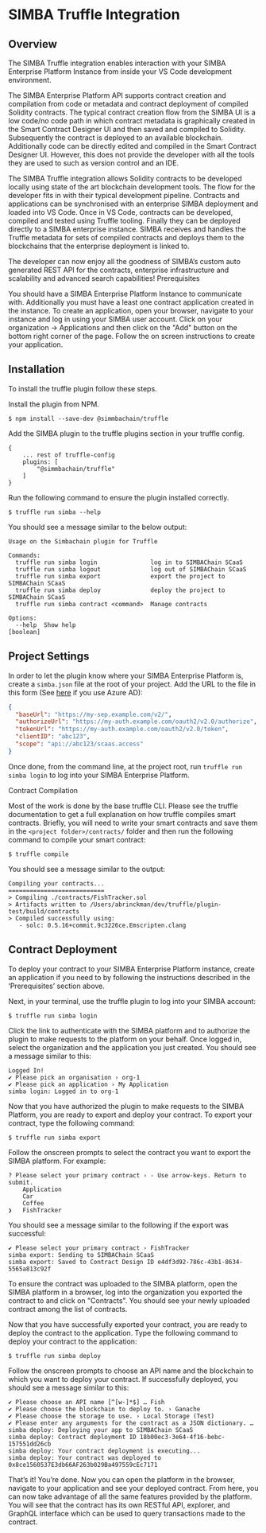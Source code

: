 # SIMBA Truffle Integration


## Overview

The SIMBA Truffle integration enables interaction with your SIMBA Enterprise Platform Instance from inside your VS Code development environment.

The SIMBA Enterprise Platform API supports contract creation and compilation from code or metadata and contract deployment of compiled Solidity contracts. The typical contract creation flow from the SIMBA UI is a low code/no code path in which  contract metadata is graphically created in the Smart Contract Designer UI and then saved and compiled to Solidity. Subsequently the contract is deployed to an available blockchain. Additionally code can be directly edited and compiled in the Smart Contract Designer UI. However, this does not provide the developer with all the tools they are used to such as version control and an IDE.

The SIMBA Truffle integration allows Solidity contracts to be developed locally using state of the art blockchain development tools. The flow for the developer fits in with their typical development pipeline. Contracts and applications can be synchronised with an enterprise SIMBA deployment and loaded into VS Code. Once in VS Code, contracts can be developed, compiled and tested using Truffle tooling. Finally they can be deployed directly to a SIMBA enterprise instance. SIMBA receives and handles the Truffle metadata for sets of compiled contracts and deploys them to the blockchains that the enterprise deployment is linked to. 

The developer can now enjoy all the goodness of SIMBA’s custom auto generated REST API for the contracts, enterprise infrastructure and scalability and advanced search capabilities!
Prerequisites

You should have a SIMBA Enterprise Platform Instance to communicate with. Additionally you must have a least one contract application created in the instance. To create an application, open your browser, navigate to your instance and log in using your SIMBA user account. Click on your organization -> Applications and then click on the "Add" button on the bottom right corner of the page. Follow the on screen instructions to create your application.
## Installation

To install the truffle plugin follow these steps.

Install the plugin from NPM.

`$ npm install --save-dev @simmbachain/truffle`

Add the SIMBA plugin to the truffle plugins section in your truffle config.

```
{ 
    ... rest of truffle-config
    plugins: [
        "@simmbachain/truffle"
    ]
}
```

Run the following command to ensure the plugin installed correctly.

`$ truffle run simba --help`

You should see a message similar to the below output:

```
Usage on the Simbachain plugin for Truffle

Commands:
  truffle run simba login               log in to SIMBAChain SCaaS
  truffle run simba logout              log out of SIMBAChain SCaaS
  truffle run simba export              export the project to SIMBAChain SCaaS
  truffle run simba deploy              deploy the project to SIMBAChain SCaaS
  truffle run simba contract <command>  Manage contracts

Options:
  --help  Show help                                                    [boolean]
```

## Project Settings

In order to let the plugin know where your SIMBA Enterprise Platform is, create a `simba.json` file at the root of your project. Add the URL to the file in this form (See [here](https://github.com/SIMBAChain/truffle/blob/main/docs/AzureAD.md) if you use Azure AD):

```json
{
  "baseUrl": "https://my-sep.example.com/v2/",
  "authorizeUrl": "https://my-auth.example.com/oauth2/v2.0/authorize",
  "tokenUrl": "https://my-auth.example.com/oauth2/v2.0/token",
  "clientID": "abc123",
  "scope": "api://abc123/scaas.access"
}
```

Once done, from the command line, at the project root, run `truffle run simba login` to log into your SIMBA Enterprise Platform.

Contract Compilation

Most of the work is done by the base truffle CLI. Please see the truffle documentation to get a full explanation on how truffle compiles smart contracts. Briefly, you will need to write your smart contracts and save them in the `<project folder>/contracts/` folder and then run the following command to compile your smart contract:

`$ truffle compile`

You should see a message similar to the output:

```
Compiling your contracts...
===========================
> Compiling ./contracts/FishTracker.sol
> Artifacts written to /Users/abrinckman/dev/truffle/plugin-test/build/contracts
> Compiled successfully using:
   - solc: 0.5.16+commit.9c3226ce.Emscripten.clang
```


## Contract Deployment

To deploy your contract to your SIMBA Enterprise Platform instance, create an application if you need to by following the instructions described in the ‘Prerequisites’ section above.

Next, in your terminal, use the truffle plugin to log into your SIMBA account:

`$ truffle run simba login`

Click the link to authenticate with the SIMBA platform and to authorize the plugin to make requests to the platform on your behalf. Once logged in, select the organization and the application you just created. You should see a message similar to this:

```
Logged In!
✔ Please pick an organisation › org-1
✔ Please pick an application › My Application
simba login: Logged in to org-1
```

Now that you have authorized the plugin to make requests to the SIMBA Platform,  you are ready to export and deploy your contract. To export your contract, type the following command:

`$ truffle run simba export`

Follow the onscreen prompts to select the contract you want to export the SIMBA platform. For example:

```
? Please select your primary contract › - Use arrow-keys. Return to submit.
    Application
    Car
    Coffee
❯   FishTracker
```

You should see a message similar to the following if the export was successful:


```
✔ Please select your primary contract › FishTracker
simba export: Sending to SIMBAChain SCaaS
simba export: Saved to Contract Design ID e4df3d92-786c-43b1-8634-5565a813c92f
```


To ensure the contract was uploaded to the SIMBA platform, open the SIMBA platform in a browser, log into the organization you exported the contract to and click on "Contracts". You should see your newly uploaded contract among the list of contracts.

Now that you have successfully exported your contract, you are ready to deploy the contract to the application. Type the following command to deploy your contract to the application:

`$ truffle run simba deploy`

Follow the onscreen prompts to choose an API name and the blockchain to which you want to deploy your contract. If successfully deployed, you should see a message similar to this:

```
✔ Please choose an API name [^[w-]*$] … Fish
✔ Please choose the blockchain to deploy to. › Ganache
✔ Please choose the storage to use. › Local Storage (Test)
✔ Please enter any arguments for the contract as a JSON dictionary. …
simba deploy: Deploying your app to SIMBAChain SCaaS
simba deploy: Contract deployment ID 18b00ec3-3e64-4f16-bebc-157551dd26cb
simba deploy: Your contract deployment is executing...
simba deploy: Your contract was deployed to 0x8ce1560537E3db66AF263b029Ba497559cEc7171
```

That’s it! You’re done. Now you can open the platform in the browser, navigate to your application and see your deployed contract. From here, you can now take advantage of all the same features provided by the platform. You will see that the contract has its own RESTful API, explorer, and GraphQL interface which can be used to query transactions made to the contract.








